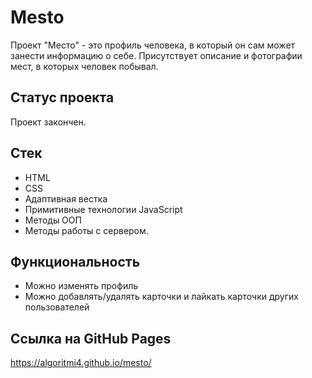 # Mesto
Проект "Место" - это профиль человека, в который он сам может занести информацию о себе. Присутствует описание и фотографии мест, в которых человек побывал.

## Статус проекта
Проект закончен.

## Стек
- HTML
- CSS
- Адаптивная вестка
- Примитивные технологии JavaScript
- Методы ООП
- Методы работы с сервером.

## Функциональность
- Можно изменять профиль
- Можно добавлять/удалять карточки и лайкать карточки других пользователей

## Ссылка на GitHub Pages
https://algoritmi4.github.io/mesto/
